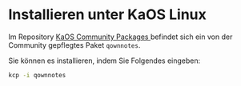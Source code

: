 # Installieren unter KaOS Linux

Im Repository [ KaOS Community Packages ](https://github.com/KaOS-Community-Packages/qownnotes) befindet sich ein von der Community gepflegtes Paket ` qownnotes `.

Sie können es installieren, indem Sie Folgendes eingeben:

```bash
kcp -i qownnotes
```
